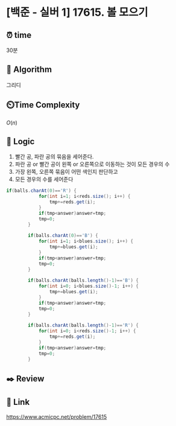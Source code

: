 # [백준 - 실버 1] 17615. 볼 모으기
 
## ⏰  **time**
30분

## :pushpin: **Algorithm**
그리디

## ⏲️**Time Complexity**
$O(n)$

## :round_pushpin: **Logic**
1. 빨간 공, 파란 공의 묶음을 세어준다.
2. 파란 공 or 빨간 공이 왼쪽 or 오른쪽으로 이동하는 것이 모든 경우의 수
3. 가장 왼쪽, 오른쪽 묶음이 어떤 색인지 판단하고
4. 모든 경우의 수를 세어준다
```java
if(balls.charAt(0)=='R') {
			for(int i=1; i<reds.size(); i++) {
				tmp+=reds.get(i);
			}
			if(tmp<answer)answer=tmp;
			tmp=0;
		}
		
		if(balls.charAt(0)=='B') {
			for(int i=1; i<blues.size(); i++) {
				tmp+=blues.get(i);
			}
			if(tmp<answer)answer=tmp;
			tmp=0;
		}
		
		if(balls.charAt(balls.length()-1)=='B') {
			for(int i=0; i<blues.size()-1; i++) {
				tmp+=blues.get(i);
			}
			if(tmp<answer)answer=tmp;
			tmp=0;
		}
		
		if(balls.charAt(balls.length()-1)=='R') {
			for(int i=0; i<reds.size()-1; i++) {
				tmp+=reds.get(i);
			}
			if(tmp<answer)answer=tmp;
			tmp=0;
		}
```

## :black_nib: **Review**

## 📡 Link
https://www.acmicpc.net/problem/17615
